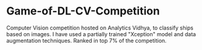 # Game-of-DL-CV-Competition
Computer Vision competition hosted on Analytics Vidhya, to classify ships based on images. I have used a partially trained "Xception" model and data augmentation techniques. Ranked in top 7% of the competition.
